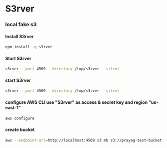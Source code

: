 # S3rver 

### local fake s3

#### Install S3rver
```bash
npm install -g s3rver
```
#### Start S3rver
```bash
s3rver --port 4569 --directory /tmp/s3rver --silent
```
#### start S3rver
```bash
s3rver --port 4569 --directory /tmp/s3rver --silent
```
#### configure AWS CLI use "S3rver" as access & secret key and region "us-east-1"
```bash
aws configure 
```
#### create bucket
```bash
aws --endpoint-url=http://localhost:4569 s3 mb s3://prayag-test-bucket
```


